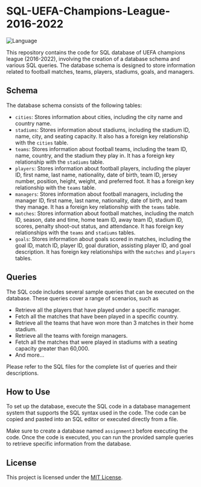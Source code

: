 # SQL-UEFA-Champions-League-2016-2022
![Language](https://img.shields.io/badge/Language-SQL-blue)

This repository contains the code for SQL database of UEFA champions league (2016-2022), involving the creation of a database schema and various SQL queries. The database schema is designed to store information related to football matches, teams, players, stadiums, goals, and managers.

## Schema

The database schema consists of the following tables:

- `cities`: Stores information about cities, including the city name and country name.
- `stadiums`: Stores information about stadiums, including the stadium ID, name, city, and seating capacity. It also has a foreign key relationship with the `cities` table.
- `teams`: Stores information about football teams, including the team ID, name, country, and the stadium they play in. It has a foreign key relationship with the `stadiums` table.
- `players`: Stores information about football players, including the player ID, first name, last name, nationality, date of birth, team ID, jersey number, position, height, weight, and preferred foot. It has a foreign key relationship with the `teams` table.
- `managers`: Stores information about football managers, including the manager ID, first name, last name, nationality, date of birth, and team they manage. It has a foreign key relationship with the `teams` table.
- `matches`: Stores information about football matches, including the match ID, season, date and time, home team ID, away team ID, stadium ID, scores, penalty shoot-out status, and attendance. It has foreign key relationships with the `teams` and `stadiums` tables.
- `goals`: Stores information about goals scored in matches, including the goal ID, match ID, player ID, goal duration, assisting player ID, and goal description. It has foreign key relationships with the `matches` and `players` tables.

## Queries

The SQL code includes several sample queries that can be executed on the database. These queries cover a range of scenarios, such as
- Retrieve all the players that have played under a specific manager.
- Fetch all the matches that have been played in a specific country.
- Retrieve all the teams that have won more than 3 matches in their home stadium.
- Retrieve all the teams with foreign managers.
- Fetch all the matches that were played in stadiums with a seating capacity greater than 60,000.
- And more...

Please refer to the SQL files for the complete list of queries and their descriptions.

## How to Use

To set up the database, execute the SQL code in a database management system that supports the SQL syntax used in the code. The code can be copied and pasted into an SQL editor or executed directly from a file.

Make sure to create a database named `assignment3` before executing the code. Once the code is executed, you can run the provided sample queries to retrieve specific information from the database.

## License

This project is licensed under the [MIT License](LICENSE).

